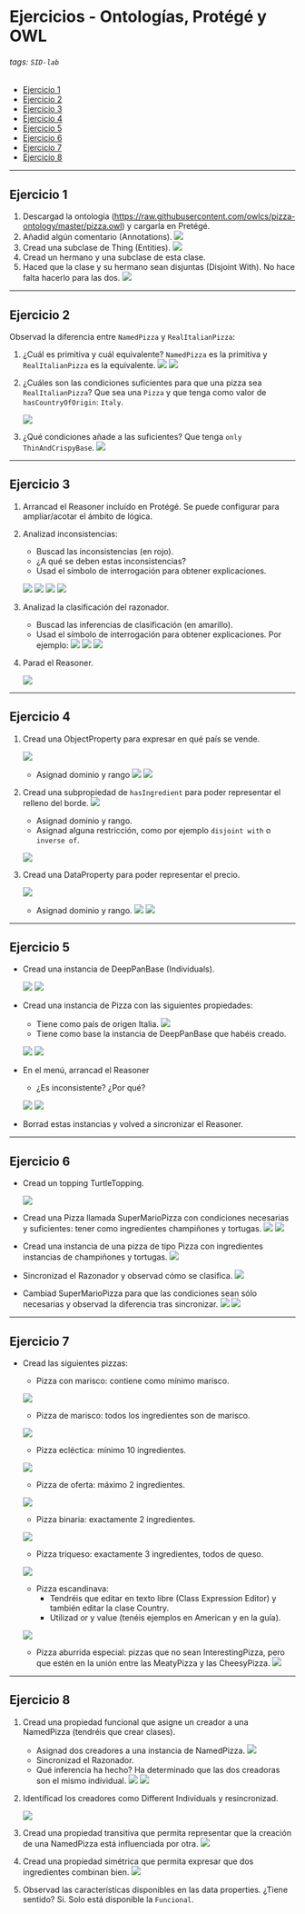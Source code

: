 # Ejercicios - Ontologías, Protégé y OWL

###### tags: `SID-lab`

* [Ejercicio 1](#ejercicio-1)
* [Ejercicio 2](#ejercicio-2)
* [Ejercicio 3](#ejercicio-3)
* [Ejercicio 4](#ejercicio-4)
* [Ejercicio 5](#ejercicio-5)
* [Ejercicio 6](#ejercicio-6)
* [Ejercicio 7](#ejercicio-7)
* [Ejercicio 8](#ejercicio-8)

---

## Ejercicio 1

1. Descargad la ontología (https://raw.githubusercontent.com/owlcs/pizza-ontology/master/pizza.owl) y cargarla en Pretégé.
2. Añadid algún comentario (Annotations).
    ![](images/ontology1/exercises/1.png)
3. Cread una subclase de Thing (Entities).
    ![](images/ontology1/exercises/2.png)
4. Cread un hermano y una subclase de esta clase.
5. Haced que la clase y su hermano sean disjuntas (Disjoint With). No hace falta hacerlo para las dos.
    ![](images/ontology1/exercises/3.png)

---
    
## Ejercicio 2

Observad la diferencia entre `NamedPizza` y `RealItalianPizza`:
1. ¿Cuál es primitiva y cuál equivalente?
    `NamedPizza` es la primitiva y `RealItalianPizza` es la equivalente.
    ![](images/ontology1/exercises/4.png)
    ![](images/ontology1/exercises/5.png)
3. ¿Cuáles son las condiciones suficientes para que una pizza sea `RealItalianPizza`?
    Que sea una `Pizza` y que tenga como valor de `hasCountryOfOrigin`: `Italy`.
    
    ![](images/ontology1/exercises/6.png)
5. ¿Qué condiciones añade a las suficientes?
    Que tenga `only ThinAndCrispyBase`.
    ![](images/ontology1/exercises/7.png)
    
    
---

## Ejercicio 3

1. Arrancad el Reasoner incluído en Protégé. Se puede configurar para ampliar/acotar el ámbito de lógica.
2. Analizad inconsistencias:
    * Buscad las inconsistencias (en rojo).
    * ¿A qué se deben estas inconsistencias?
    * Usad el símbolo de interrogación para obtener explicaciones.
    
    ![](images/ontology1/exercises/8.png)
    ![](images/ontology1/exercises/9.png)
    ![](images/ontology1/exercises/10.png)
    ![](images/ontology1/exercises/11.png)
3. Analizad la clasificación del razonador.
    * Buscad las inferencias de clasificación (en amarillo).
    * Usad el símbolo de interrogación para obtener explicaciones.
    Por ejemplo:
    ![](images/ontology1/exercises/12.png)
    ![](images/ontology1/exercises/13.png)
    ![](images/ontology1/exercises/14.png)
4. Parad el Reasoner.

    ![](images/ontology1/exercises/15.png)

---

## Ejercicio 4

1. Cread una ObjectProperty para expresar en qué país se vende.

    ![](images/ontology1/exercises/16.png)
    * Asignad dominio y rango
    ![](images/ontology1/exercises/17.png)
    ![](images/ontology1/exercises/18.png)
2. Cread una subpropiedad de `hasIngredient` para poder representar el relleno del borde.
    ![](images/ontology1/exercises/19.png)
    * Asignad dominio y rango.
    * Asignad alguna restricción, como por ejemplo `disjoint with` o `inverse of`.
    
    ![](images/ontology1/exercises/20.png)
3. Cread una DataProperty para poder representar el precio.

    ![](images/ontology1/exercises/21.png)
    * Asignad dominio y rango.
    ![](images/ontology1/exercises/22.png)
    ![](images/ontology1/exercises/23.png)
    
    
---

## Ejercicio 5

* Cread una instancia de DeepPanBase (Individuals).

    ![](images/ontology1/exercises/24.png)
    ![](images/ontology1/exercises/25.png)
* Cread una instancia de Pizza con las siguientes propiedades:
    * Tiene como país de origen Italia.
    ![](images/ontology1/exercises/26.png)
    * Tiene como base la instancia de DeepPanBase que habéis creado.
   
    ![](images/ontology1/exercises/27.png)
    ![](images/ontology1/exercises/28.png)
* En el menú, arrancad el Reasoner
    * ¿Es inconsistente? ¿Por qué?

    ![](images/ontology1/exercises/29.png)
    ![](images/ontology1/exercises/30.png)
* Borrad estas instancias y volved a sincronizar el Reasoner.

---

## Ejercicio 6


* Cread un topping TurtleTopping.

    ![](images/ontology1/exercises/31.png)
* Cread una Pizza llamada SuperMarioPizza con condiciones necesarias y suficientes: tener como ingredientes champiñones y tortugas.
    ![](images/ontology1/exercises/32.png)
    ![](images/ontology1/exercises/33.png)
* Cread una instancia de una pizza de tipo Pizza con ingredientes instancias de champiñones y tortugas.
    ![](images/ontology1/exercises/34.png)
* Sincronizad el Razonador y observad cómo se clasifica.
    ![](images/ontology1/exercises/35.png)
* Cambiad SuperMarioPizza para que las condiciones sean sólo necesarias y observad la diferencia tras sincronizar.
    ![](images/ontology1/exercises/36.png)
    ![](images/ontology1/exercises/37.png)
    
---

## Ejercicio 7

* Cread las siguientes pizzas:
    * Pizza con marisco: contiene como mínimo marisco.
    
    ![](images/ontology1/exercises/38.png)
    * Pizza de marisco: todos los ingredientes son de marisco.
   
    ![](images/ontology1/exercises/39.png)
    * Pizza ecléctica: mínimo 10 ingredientes.
   
    ![](images/ontology1/exercises/40.png)
    * Pizza de oferta: máximo 2 ingredientes.
   
    ![](images/ontology1/exercises/41.png)
    * Pizza binaria: exactamente 2 ingredientes.
   
    ![](images/ontology1/exercises/42.png)
    * Pizza triqueso: exactamente 3 ingredientes, todos de queso.
    
    ![](images/ontology1/exercises/43.png)
    * Pizza escandinava:
        * Tendréis que editar en texto libre (Class Expression Editor) y también editar la clase Country.
        * Utilizad or y value (tenéis ejemplos en American y en la guía).
     
    ![](images/ontology1/exercises/44.png)
    * Pizza aburrida especial: pizzas que no sean InterestingPizza, pero que estén en la unión entre las MeatyPizza y las CheesyPizza.
    ![](images/ontology1/exercises/45.png)
    

---

## Ejercicio 8

1. Cread una propiedad funcional que asigne un creador a una NamedPizza (tendréis que crear clases).
    * Asignad dos creadores a una instancia de NamedPizza.
    ![](images/ontology1/exercises/46.png)
    * Sincronizad el Razonador.
    * Qué inferencia ha hecho?
    Ha determinado que las dos creadoras son el mismo individual.
    ![](images/ontology1/exercises/47.png)
    ![](images/ontology1/exercises/48.png)
2. Identificad los creadores como Different Individuals y resincronizad.

    ![](images/ontology1/exercises/49.png)
3. Cread una propiedad transitiva que permita representar que la creación de una NamedPizza está influenciada por otra.
    ![](images/ontology1/exercises/50.png)
4. Cread una propiedad simétrica que permita expresar que dos ingredientes combinan bien.
    ![](images/ontology1/exercises/51.png)
5. Observad las características disponibles en las data properties. ¿Tiene sentido?
    Si. Solo está disponible la `Funcional`.
